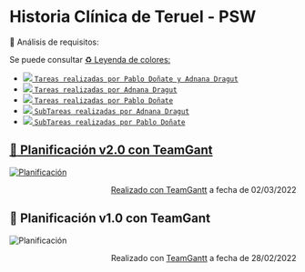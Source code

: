 # Historia Clínica de Teruel - PSW

:mag_right: Análisis de requisitos:
<p> Se puede consultar <a href="https://github.com/800710/ProyectoSoftware21-22/blob/main/Analisis/documento-analisis.pdf> aquí. </a></p>

:recycle: Leyenda de colores:
 ---
- ![](https://via.placeholder.com/15/DF8FFF/000000?text=+) `Tareas realizadas por Pablo Doñate y Adnana Dragut`
- ![](https://via.placeholder.com/15/FF1694/000000?text=+) `Tareas realizadas por Adnana Dragut`
- ![](https://via.placeholder.com/15/A50B5E/000000?text=+) `Tareas realizadas por Pablo Doñate`
- ![](https://via.placeholder.com/15/CD4C4C/000000?text=+) `SubTareas realizadas por Adnana Dragut`
- ![](https://via.placeholder.com/15/CEE35C/000000?text=+) `SubTareas realizadas por Pablo Doñate`

 :calendar: Planificación v2.0 con TeamGant
---
![Planificación](https://github.com/800710/ProyectoSoftware21-22/blob/main/Planificacion/planificacionv2.0.png)
<p align="right">Realizado con <a href="https://prod.teamgantt.com">TeamGantt</a> a fecha de 02/03/2022</p>

 :calendar: Planificación v1.0 con TeamGant
---
![Planificación](https://github.com/800710/ProyectoSoftware21-22/blob/main/Planificacion/planificacionv1.0.png)
<p align="right">Realizado con <a href="https://prod.teamgantt.com">TeamGantt</a> a fecha de 28/02/2022</p>
